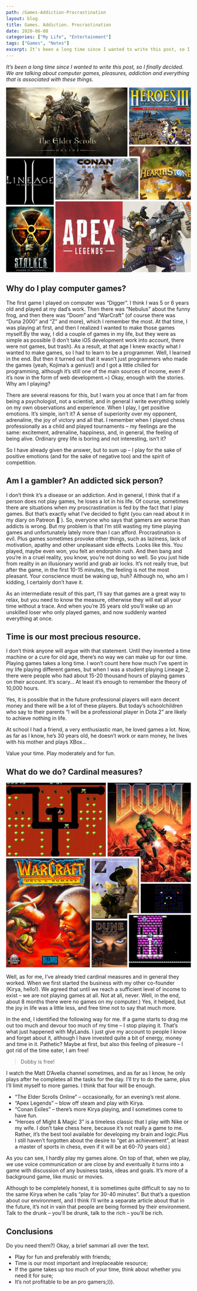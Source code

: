 ```yaml
---
path: /Games-Addiction-Procrastination
layout: blog
title: Games. Addiction. Procrastination
date: 2020-06-08
categories: ["My Life", "Entertainment"]
tags: ["Games", "Notes"]
excerpt: It’s been a long time since I wanted to write this post, so I finally decided. We are talking about computer games, pleasures, addiction and everything that is associated with these things.
---
```


_It’s been a long time since I wanted to write this post, so I finally decided. We are talking about computer games, pleasures, addiction and everything that is associated with these things._

![Games. Addiction. Procrastination](../../images/uploads/013-01-Games.jpg "Games. Addiction. Procrastination")

## Why do I play computer games?

The first game I played on computer was “Digger”. I think I was 5 or 6 years old and played at my dad’s work. Then there was “Nebulus” about the funny frog, and then there was “Doom” and “WarCraft” (of course there was “Duna 2000” and “Z” and more), which I remember the most. At that time, I was playing at first, and then I realized I wanted to make those games myself.By the way, I did a couple of games in my life, but they were as simple as possible (I don’t take iOS development work into account, there were not games, but trash). As a result, at that age I knew exactly what I wanted to make games, so I had to learn to be a programmer. Well, I learned in the end. But then it turned out that it wasn’t just programmers who made the games (yeah, Kojima’s a genius!) and I got a little chilled for programming, although it’s still one of the main sources of income, even if it’s now in the form of web development.=) Okay, enough with the stories. Why am I playing?

There are several reasons for this, but I warn you at once that I am far from being a psychologist, not a scientist, and in general I write everything solely on my own observations and experience. When I play, I get positive emotions. It’s simple, isn’t it? A sense of superiority over my opponent, adrenaline, the joy of victory and all that. I remember when I played chess professionally as a child and played tournaments – my feelings are the same: excitement, adrenaline, happiness, and, in general, the feeling of being alive. Ordinary grey life is boring and not interesting, isn’t it?

So I have already given the answer, but to sum up – I play for the sake of positive emotions (and for the sake of negative too) and the spirit of competition.

## Am I a gambler? An addicted sick person?

I don’t think it’s a disease or an addiction. And in general, I think that if a person does not play games, he loses a lot in his life. Of course, sometimes there are situations when my proscrastination is fed by the fact that I play games. But that’s exactly what I’ve decided to fight (you can read about it in my diary on Patreon 🙂 ). So, everyone who says that gamers are worse than addicts is wrong. But my problem is that I’m still wasting my time playing games and unfortunately lately more than I can afford. Procrastination is evil. Plus games sometimes provoke other things, such as laziness, lack of motivation, apathy and other unpleasant side effects. Looks like this. You played, maybe even won, you felt an endorphin rush. And then bang and you’re in a cruel reality, you know, you’re not doing so well. So you just hide from reality in an illusionary world and grab air locks. It’s not really true, but after the game, in the first 10-15 minutes, the feeling is not the most pleasant. Your conscience must be waking up, huh? Although no, who am I kidding, I certainly don’t have it.

As an intermediate result of this part, I’ll say that games are a great way to relax, but you need to know the measure, otherwise they will eat all your time without a trace. And when you’re 35 years old you’ll wake up an unskilled loser who only played games, and now suddenly wanted everything at once.

## Time is our most precious resource.

I don’t think anyone will argue with that statement. Until they invented a time machine or a cure for old age, there’s no way we can make up for our time. Playing games takes a long time. I won’t count here how much I’ve spent in my life playing different games, but when I was a student playing Lineage 2, there were people who had about 15-20 thousand hours of playing games on their account. It’s scary… At least it’s enough to remember the theory of 10,000 hours.

Yes, it is possible that in the future professional players will earn decent money and there will be a lot of these players. But today’s schoolchildren who say to their parents “I will be a professional player in Dota 2” are likely to achieve nothing in life.

At school I had a friend, a very enthusiastic man, he loved games a lot. Now, as far as I know, he’s 30 years old, he doesn’t work or earn money, he lives with his mother and plays XBox…

Value your time. Play moderately and for fun.

## What do we do? Cardinal measures?

![Games. Addiction. Procrastination](../../images/uploads/013-02-Games.jpg "Games. Addiction. Procrastination")

Well, as for me, I’ve already tried cardinal measures and in general they worked. When we first started the business with my other co-founder (Kirya, hello!). We agreed that until we reach a sufficient level of income to exist – we are not playing games at all. Not at all, never. Well, in the end, about 8 months there were no games on my computer.) Yes, it helped, but the joy in life was a little less, and free time not to say that much more.

In the end, I identified the following way for me. If a game starts to drag me out too much and devour too much of my time – I stop playing it. That’s what just happened with MyLands. I just give my account to people I know and forget about it, although I have invested quite a bit of energy, money and time in it. Pathetic? Maybe at first, but also this feeling of pleasure – I got rid of the time eater, I am free!

> Dobby is free!

I watch the Matt D’Avella channel sometimes, and as far as I know, he only plays after he completes all the tasks for the day. I’ll try to do the same, plus I’ll limit myself to more games. I think that four will be enough.

- “The Elder Scrolls Online” – occasionally, for an evening’s rest alone.
- “Apex Legends” – blow off steam and play with Kirya.
- “Conan Exiles” – there’s more Kirya playing, and I sometimes come to have fun.
- “Heroes of Might & Magic 3” is a timeless classic that I play with Nike or my wife.
  I don’t take chess here, because it’s not really a game to me. Rather, it’s the best tool available for developing my brain and logic.Plus I still haven’t forgotten about the desire to “get an achievement”, at least a master of sports in chess, even if it will be at 60-70 years old.)

As you can see, I hardly play my games alone. On top of that, when we play, we use voice communication or are close by and eventually it turns into a game with discussion of any business tasks, ideas and goals. It’s more of a background game, like music or movies.

Although to be completely honest, it is sometimes quite difficult to say no to the same Kirya when he calls “play for 30-40 minutes”. But that’s a question about our environment, and I think I’ll write a separate article about that in the future, it’s not in vain that people are being formed by their environment. Talk to the drunk – you’ll be drunk, talk to the rich – you’ll be rich.

## Conclusions

Do you need them?) Okay, a brief sammari all over the text.

- Play for fun and preferably with friends;
- Time is our most important and irreplaceable resource;
- If the game takes up too much of your time, think about whether you need it for sure;
- It’s not profitable to be an pro gamers;))).
